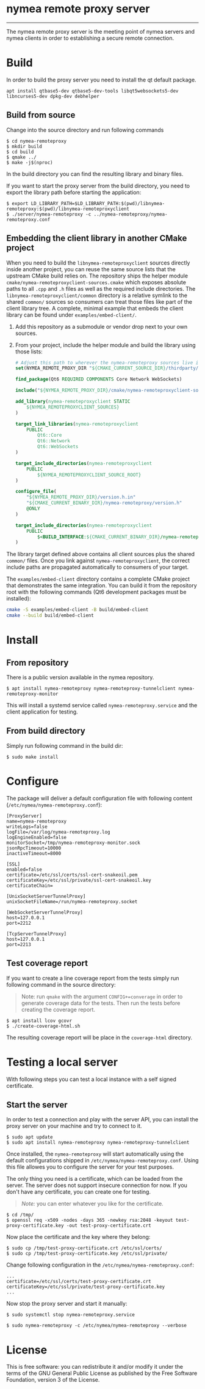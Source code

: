 # nymea remote proxy server
----------------------------------------------

The nymea remote proxy server is the meeting point of nymea servers and nymea clients in order to establishing a secure remote connection.

# Build

In order to build the proxy server you need to install the qt default package.

    apt install qtbase5-dev qtbase5-dev-tools libqt5websockets5-dev libncurses5-dev dpkg-dev debhelper

## Build from source
Change into the source directory and run following commands

    $ cd nymea-remoteproxy
    $ mkdir build
    $ cd build
    $ qmake ../
    $ make -j$(nproc)

In the build directory you can find the resulting library and binary files.

If you want to start the proxy server from the build directory, you need to export the library path before starting the application:

    $ export LD_LIBRARY_PATH=$LD_LIBRARY_PATH:$(pwd)/libnymea-remoteproxy:$(pwd)/libnymea-remoteproxyclient
    $ ./server/nymea-remoteproxy -c ../nymea-remoteproxy/nymea-remoteproxy.conf


## Embedding the client library in another CMake project

When you need to build the `libnymea-remoteproxyclient` sources directly inside another
project, you can reuse the same source lists that the upstream CMake build relies on.
The repository ships the helper module `cmake/nymea-remoteproxyclient-sources.cmake`
which exposes absolute paths to all `.cpp` and `.h` files as well as the required
include directories. The `libnymea-remoteproxyclient/common` directory is a
relative symlink to the shared `common/` sources so consumers can treat those
files like part of the client library tree. A complete, minimal example that
embeds the client library can be found under `examples/embed-client/`.

1. Add this repository as a submodule or vendor drop next to your own sources.
2. From your project, include the helper module and build the library using those lists:

    ```cmake
    # Adjust this path to wherever the nymea-remoteproxy sources live in your tree
    set(NYMEA_REMOTE_PROXY_DIR "${CMAKE_CURRENT_SOURCE_DIR}/thirdparty/nymea-remoteproxy")

    find_package(Qt6 REQUIRED COMPONENTS Core Network WebSockets)

    include("${NYMEA_REMOTE_PROXY_DIR}/cmake/nymea-remoteproxyclient-sources.cmake")

    add_library(nymea-remoteproxyclient STATIC
        ${NYMEA_REMOTEPROXYCLIENT_SOURCES}
    )

    target_link_libraries(nymea-remoteproxyclient
        PUBLIC
            Qt6::Core
            Qt6::Network
            Qt6::WebSockets
    )

    target_include_directories(nymea-remoteproxyclient
        PUBLIC
            ${NYMEA_REMOTEPROXYCLIENT_SOURCE_ROOT}
    )

    configure_file(
        "${NYMEA_REMOTE_PROXY_DIR}/version.h.in"
        "${CMAKE_CURRENT_BINARY_DIR}/nymea-remoteproxy/version.h"
        @ONLY
    )

    target_include_directories(nymea-remoteproxyclient
        PUBLIC
            $<BUILD_INTERFACE:${CMAKE_CURRENT_BINARY_DIR}/nymea-remoteproxy>
    )
    ```

The library target defined above contains all client sources plus the shared
`common/` files. Once you link against `nymea-remoteproxyclient`, the correct
include paths are propagated automatically to consumers of your target.

The `examples/embed-client` directory contains a complete CMake project that
demonstrates the same integration. You can build it from the repository root
with the following commands (Qt6 development packages must be installed):

```bash
cmake -S examples/embed-client -B build/embed-client
cmake --build build/embed-client
```


# Install

## From repository
There is a public version available in the nymea repository.

    $ apt install nymea-remoteproxy nymea-remoteproxy-tunnelclient nymea-remoteproxy-monitor

This will install a systemd service called `nymea-remoteproxy.service` and the client application for testing.

## From build directory

Simply run following command in the build dir:

    $ sudo make install

# Configure

The package will deliver a default configuration file with following content (`/etc/nymea/nymea-remoteproxy.conf`):
    
    [ProxyServer]
    name=nymea-remoteproxy
    writeLogs=false
    logFile=/var/log/nymea-remoteproxy.log
    logEngineEnabled=false
    monitorSocket=/tmp/nymea-remoteproxy-monitor.sock
    jsonRpcTimeout=10000
    inactiveTimeout=8000
    
    [SSL]
    enabled=false
    certificate=/etc/ssl/certs/ssl-cert-snakeoil.pem
    certificateKey=/etc/ssl/private/ssl-cert-snakeoil.key
    certificateChain=
    
    [UnixSocketServerTunnelProxy]
    unixSocketFileName=/run/nymea-remoteproxy.socket
    
    [WebSocketServerTunnelProxy]
    host=127.0.0.1
    port=2212
    
    [TcpServerTunnelProxy]
    host=127.0.0.1
    port=2213
    

## Test coverage report

If you want to create a line coverage report from the tests simply run following command in the source directory:

> Note: run `qmake` with the argument `CONFIG+=converage` in order to generate coverage data for the tests. Then run the tests before creating the coverage report.

    $ apt install lcov gcovr
    $ ./create-coverage-html.sh

The resulting coverage report will be place in the `coverage-html` directory.

# Testing a local server

With following steps you can test a local instance with a self signed certificate.

## Start the server

In order to test a connection and play with the server API, you can install the proxy server on your machine and try to connect to it.

    $ sudo apt update
    $ sudo apt install nymea-remoteproxy nymea-remoteproxy-tunnelclient

Once installed, the `nymea-remoteproxy` will start automatically using the default configurations shipped in `/etc/nymea/nymea-remoteproxy.conf`.
Using this file allowes you to configure the server for your test purposes.

The only thing you need is a certificate, which can be loaded from the server. The server does not support insecure connection for now. If you don't have any certificate, you can create one for testing.

> *Note:* you can enter whatever you like for the certificate.

    $ cd /tmp/
    $ openssl req -x509 -nodes -days 365 -newkey rsa:2048 -keyout test-proxy-certificate.key -out test-proxy-certificate.crt

Now place the certificate and the key where they belong:

    $ sudo cp /tmp/test-proxy-certificate.crt /etc/ssl/certs/
    $ sudo cp /tmp/test-proxy-certificate.key /etc/ssl/private/

Change following configuration in the `/etc/nymea/nymea-remoteproxy.conf`:

    ...
    certificate=/etc/ssl/certs/test-proxy-certificate.crt
    certificateKey=/etc/ssl/private/test-proxy-certificate.key
    ...

Now stop the proxy server and start it manually:

    $ sudo systemctl stop nymea-remoteproxy.service

    $ sudo nymea-remoteproxy -c /etc/nymea/nymea-remoteproxy --verbose


# License

This is free software: you can redistribute it and/or modify it under the terms of the GNU General Public License as published by the Free Software Foundation, version 3 of the License.

